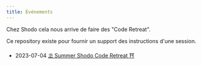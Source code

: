```yaml
---
title: Événements
---
```


Chez Shodo cela nous arrive de faire des "Code Retreat".

Ce repository existe pour fournir un support des instructions d'une session.

- 2023-07-04 [⛱️ Summer Shodo Code Retreat ⛩️](events/2023/07/04/index.md)